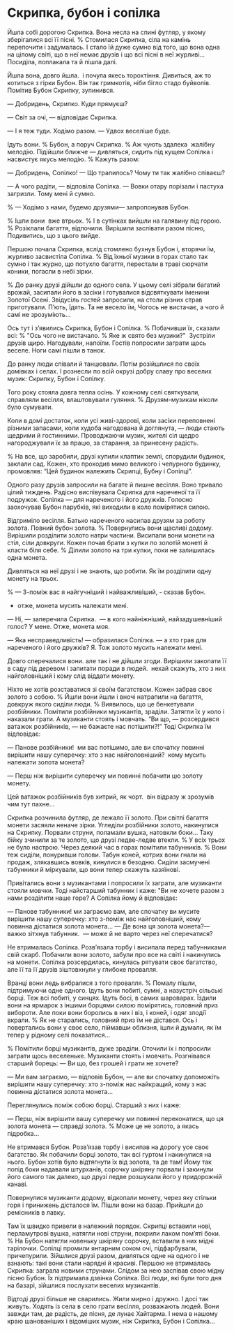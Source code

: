 # Скрипка, бубон і сопілка

Йшла собі дорогою Скрипка.
Вона несла на спині футляр, у якому зберігалися всі її пісні.
% Стомилася Скрипка, сіла на камінь перепочити і задумалась.
І стало їй дуже сумно від того, що вона одна на цілому світі, що в неї немає друзів і що всі пісні в неї журливі...
Посиділа, поплакала та й пішла далі.

Йшла вона, довго йшла.
 і почула якесь торохтіння.
Дивиться, аж то котиться з гірки Бубон.
Він так гримкотів, ніби бігло стадо буйволів.
Помітив Бубон Скрипку, зупинився.

— Добридень, Скрипко.
Куди прямуєш?

— Світ за очі, — відповідає Скрипка.

— І я теж туди.
Ходімо разом.
— Удвох веселіше буде.

Ідуть вони.
% Бубон, а поруч Скрипка.
% Аж чують здалека  жалібну мелодію.
Підійшли ближче — дивляться, сидить під кущем Сопілка і насвистує якусь мелодію.
% Кажуть разом:

— Добридень, Сопілко!
— Що трапилось?
Чому ти так жалібно співаєш?

— А чого радіти, — відповіла Сопілка.
— Вовки отару порізали і пастуха загризли.
Тому мені й сумно.

% — Ходімо з нами, будемо друзями— запропонував Бубон.

% Ішли вони  вже втрьох.
% І в сутінках вийшли на галявину під горою.
% Розіклали багаття, відпочили.
Вирішили заспівати разом пісню, Подивитись, що з цього вийде.

Першою почала Скрипка, вслід стомлено бухнув Бубон і, вторячи їм, журливо засвистіла Сопілка.
% Від їхньої музики в горах стало так сумно і так журно, що потухло багаття, перестали в траві сюрчати коники, погасли в небі зірки.

% До ранку друзі дійшли до одного села.
У цьому селі зібрали багатий врожай, засипали його в засіки і готувалися відсвяткувати іменини Золотої Осені.
Звідусіль гостей запросили, на столи різних страв приготували.
П’ють, їдять.
Та не весело їм, Чогось не вистачає, а чого й самі не зрозуміють...

Ось тут і з’явились Скрипка, Бубон і Сопілка.
% Побачивши їх, сказали всі:
% "Ось чого не вистачало.
% Яке ж свято без музики?" 
Зустріли друзів щиро.
Нагодували, напоїли.
Гостів попросили заграти щось веселе.
Ноги самі пішли в танок.

До ранку люди співали й танцювали.
Потім розійшлися по своїх домівках і селах.
І рознесли по всій окрузі добру славу про веселих музик: Скрипку, Бубон і Сопілку.

Того року стояла довга тепла осінь.
У кожному селі святкували, справляли весілля, влаштовували гуляння.
% Друзям-музикам ніколи було сумувати.

Коли в домі достаток, коли усі живі-здорові, коли засіки переповнені різними запасами, коли худоба нагодована й доглянута, — люди стають щедрими й гостинними.
Проводжаючи музик, жителі сіл щедро нагороджували їх за працю, за старання, за принесену радість.

% На все, що заробили, друзі купили клаптик землі, спорудили будинок, заклали сад.
Кожен, хто проходив мимо великого і чепурного будинку, промовляв: “Цей будинок належить Скрипці, Бубну і Сопілці”.

Одного разу друзів запросили на багате й пишне весілля.
Воно тривало цілий тиждень.
Радісно виспівувала Скрипка для нареченої та її подружок.
Сопілка — для нареченого і його дружків.
Голосно заохочував Бубон парубків, які виходили в коло помірятися силою.

Відгриміло весілля.
Батько нареченого насипав друзям за роботу золота.
Повний бубон золота.
% Повернулись вони щасливі додому.
Вирішили розділити золото натри частини.
Висипали вони монети на стіл, сіли довкруги.
Кожен почав брати з купки по золотій монеті й класти біля себе.
% Ділили золото на три купки, поки не залишилась одна монета.

Дивляться на неї друзі і не знають, що робити.
Як їм розділити одну монету на трьох.

% — З-поміж вас я найгучніший і найважливіший, - сказав Бубон.
- отже, монета мусить належати мені.

— Ні, — заперечила Скрипка.
 — в кого найніжніший, найзадушевніший голос?
У мене.
Отже, монета моя.

— Яка несправедливість!
— образилася Сопілка.
— а хто грав для нареченого і його дружків?
Я.
Тож золото мусить належати мені.

Довго сперечалися вони.
але так і не дійшли згоди.
Вирішили закопати її в саду під деревом і запитати поради в людей.
 нехай скажуть, хто з них найголовніший і кому слід віддати монету.

Ніхто не хотів розставатися зі своїм багатством.
Кожен забрав своє золото з собою.
% Йшли вони йшли і вночі натрапили на багаття, довкруж якого сиділи люди.
% Виявилось, що це бенкетували розбійники.
Помітили розбійники музикантів, зраділи.
Затягли їх у коло і наказали грати.
А музиканти стоять і мовчать.
“Ви що, — розсердився ватажок розбійників, — не бажаєте нас потішити?!”
Тоді Скрипка їм відповідає:

— Панове розбійники!
 ми вас потішимо, але ви спочатку повинні вирішити нашу суперечку: хто з нас найголовніший?
 кому мусить належати золота монета?

— Перш ніж вирішити суперечку ми повинні побачити цю золоту монету.

Цей ватажок розбійників був хитрий, як чорт.
 він відразу ж зрозумів чим тут пахне...

Скрипка розчинила футляр, де лежало її золото.
При світлі багаття монети засяяли неначе зірки.
Угледіли розбійники золото, накинулися на Скрипку.
Порвали струни, поламали вушка, натовкли боки...
Таку бійку зчинили за те золото, що друзі ледве-ледве втекли.
% У всіх трьох не було настрою.
Через деякий час в горах помітили табунників.
% Вони теж сиділи, понуривши голови.
Табун коней, котрих вони гнали на продаж, злякавшись вовків, кинулися в безодню.
Сиділи засмучені табунники й міркували, що вони тепер скажуть хазяїнові.

Привітались вони з музикантами і попросили їх заграти, але музиканти стояли мовчки.
Тоді найстарший табунник і каже: "Ви не хочете разом з нами розділити наше горе?
А Сопілка йому й відповідає:

— Панове табунники!
ми заграємо вам, але спочатку ви мусите вирішити нашу суперечку: хто з-поміж нас найголовніший, кому повинна дістатися золота монета...
— Де вона ця золота монета?— важко зітхнув табунник.
 — може й не варто через неї сперечатися?

Не втрималась Сопілка.
Розв’язала торбу і висипала перед табунниками свій скарб.
Побачили вони золото, забули про все на світі і накинулись на монети.
Сопілка розсердилась, кинулась рятувати своє багатство, але її та її друзів зіштовхнули у глибоке провалля.

Вранці вони ледь вибралися з того провалля.
% Помалу пішли, підтримуючи одне одного.
Ідуть вони побиті, сумні, а назустріч сільські борці.
Теж всі побиті, у синцях.
Ідуть босі, в самих шароварах.
Їздили вони на ярмарок з іншими борцями силою помірятись, головний приз вибороти.
Але поки вони боролись в них і віз, і коней, і одяг злодії вкрали.
% Як не старались, головний приз їм не дістався.
Ось і повертались вони у своє село, піймавши облизня, ішли й думали, як їм тепер у рідному селі показатися...

% Помітили борці музикантів, дуже зраділи.
Оточили їх і попросили заграти щось веселеньке.
Музиканти стоять і мовчать.
Розгнівався старший борець:
— Ви що, без грошей і грати не хочете?

— Ми вам заграємо, — відповів Бубон, — але ви спочатку допоможіть вирішити нашу суперечку: хто з-поміж нас найкращий, кому з нас повинна дістатися золота монета...

Переглянулись поміж собою борці.
Старший з них і каже:

— Перш, ніж вирішити вашу суперечку ми повинні переконатися, що ця золота монета — справді золота.
% Може це не золото, а якась підробка...

Не втримався Бубон.
Розв’язав торбу і висипав на дорогу усе своє багатство.
Як побачили борці золото, так всі гуртом і накинулися на нього.
Бубон хотів було відтягнути їх від золота, та де там!
Йому так попід боки надавали штурханів, сорочку шкіряну порвали і закинули його самого так далеко, що друзі ледве розшукали його у придорожній канаві.

Повернулися музиканти додому, відкопали монету, через яку стільки горя і принижень дісталося їм.
Пішли вони на базар.
Прийшли до ремісників в лавку.

Там їх швидко привели в належний порядок.
Скрипці вставили нові, перламутрові вушка, натягли нові струни, покрили лаком пом’яті боки.
% На Бубон натягли новеньку шкіряну сорочку, вставили в них мідні тарілочки.
Сопілці промили янтарним соком очі, підфарбували, причепурили.
Зійшлися друзі разом, дивляться одне на одного і не взнають: такі вони стали нарядні й красиві.
Першою не втрималась Скрипка: заграла новими струнами.
Слідом за нею заспівав свою мідну пісню Бубон.
Їх підтримала дзвінка Сопілка.
Всі люди, які були того дня на базарі, зійшлися послухати веселих музикантів.

Відтоді друзі більше не сварились.
Жили мирно і дружно.
І досі так живуть.
Ходять із села в село грати весілля, розважають людей.
Вони завжди там, де радість, де пісня, де лунає Хайтарма.
І нема в нашому краю шанованіших і відоміших музик, ніж Скрипка, Бубон і Сопілка...
